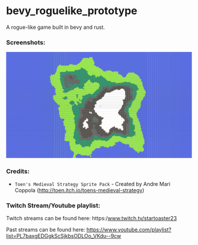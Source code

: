 # bevy_roguelike_prototype
A rogue-like game built in bevy and rust.

### Screenshots:
![island](images/island.png)

### Credits:
- `Toen's Medieval Strategy Sprite Pack` - Created by Andre Mari Coppola (http://toen.itch.io/toens-medieval-strategy)

### Twitch Stream/Youtube playlist:
Twitch streams can be found here:
https:/www.twitch.tv/startoaster23

Past streams can be found here:
https://www.youtube.com/playlist?list=PL7baxgEDGgkScSjkbsODLOo_VKdu--9cw